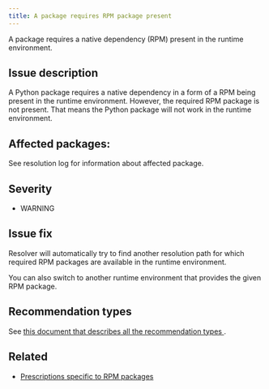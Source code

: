 ```yaml
---
title: A package requires RPM package present
---
```


A package requires a native dependency (RPM) present in the runtime
environment.

## Issue description

A Python package requires a native dependency in a form of a RPM being present in
the runtime environment. However, the required RPM package is not present. That
means the Python package will not work in the runtime environment.

## Affected packages:

See resolution log for information about affected package.

## Severity

 * WARNING

## Issue fix

Resolver will automatically try to find another resolution path for which
required RPM packages are available in the runtime environment.

You can also switch to another runtime environment that provides the given RPM
package.

## Recommendation types

See [this document that describes all the recommendation types
](http://thoth-station.ninja/recommendation-types).

## Related

 * [Prescriptions specific to RPM packages][1]

[1]: https://thoth-station.ninja/docs/developers/adviser/prescription.html#should-include-runtime-environments-rpm-packages
